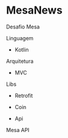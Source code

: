 # MesaNews

Desafio Mesa

Linguagem

- Kotlin

Arquitetura

- MVC

Libs

- Retrofit
- Coin

- Api

Mesa API
